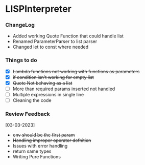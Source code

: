 # LISPInterpreter

### ChangeLog

- Added working Quote Function that could handle list
- Renamed ParameterParser to list parser
- Changed let to const where needed

### Things to do

- [x] ~~Lambda functions not working with functions as parameters~~
- [x] ~~if condition isn't working for empty list~~
- [x] ~~Quote Not behaving as a list~~
- [ ] More than required params inserted not handled
- [ ] Multiple expressions in single line
- [ ] Cleaning the code

### Review Feedback

[03-03-2023]

- ~~env should be the first param~~
- ~~Handling improper operator defnition~~
- Issues with error handling
- return same types
- Writing Pure Functions
